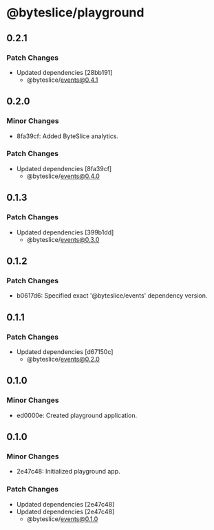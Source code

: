 # @byteslice/playground

## 0.2.1

### Patch Changes

- Updated dependencies [28bb191]
  - @byteslice/events@0.4.1

## 0.2.0

### Minor Changes

- 8fa39cf: Added ByteSlice analytics.

### Patch Changes

- Updated dependencies [8fa39cf]
  - @byteslice/events@0.4.0

## 0.1.3

### Patch Changes

- Updated dependencies [399b1dd]
  - @byteslice/events@0.3.0

## 0.1.2

### Patch Changes

- b0617d6: Specified exact '@byteslice/events' dependency version.

## 0.1.1

### Patch Changes

- Updated dependencies [d67150c]
  - @byteslice/events@0.2.0

## 0.1.0

### Minor Changes

- ed0000e: Created playground application.

## 0.1.0

### Minor Changes

- 2e47c48: Initialized playground app.

### Patch Changes

- Updated dependencies [2e47c48]
- Updated dependencies [2e47c48]
  - @byteslice/events@0.1.0
